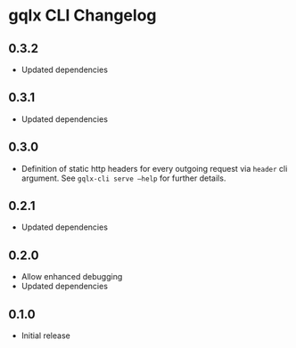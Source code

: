 # gqlx CLI Changelog

## 0.3.2

- Updated dependencies

## 0.3.1

- Updated dependencies

## 0.3.0

- Definition of static http headers for every outgoing request via `header` cli argument. See `gqlx-cli serve —help` for further details.

## 0.2.1

- Updated dependencies

## 0.2.0

- Allow enhanced debugging
- Updated dependencies

## 0.1.0

- Initial release
